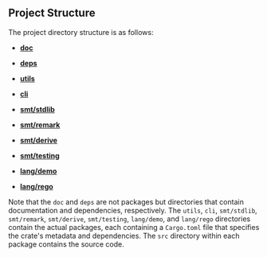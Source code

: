## Project Structure

The project directory structure is as follows:

- [**doc**](doc.md)

- [**deps**](deps.md)

- [**utils**](crates/utils.md)

- [**cli**](crates/cli.md)

- [**smt/stdlib**](crates/smt/stdlib.md)

- [**smt/remark**](crates/smt/remark.md)

- [**smt/derive**](crates/smt/derive.md)

- [**smt/testing**](crates/smt/testing.md)

- [**lang/demo**](crates/lang/demo.md)

- [**lang/rego**](crates/lang/rego.md)

Note that the `doc` and `deps` are not packages but directories that contain documentation and dependencies, respectively. The `utils`, `cli`, `smt/stdlib`, `smt/remark`, `smt/derive`, `smt/testing`, `lang/demo`, and `lang/rego` directories contain the actual packages, each containing a `Cargo.toml` file that specifies the crate's metadata and dependencies. The `src` directory within each package contains the source code.